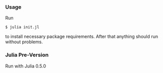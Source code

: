 ### Usage

Run

```
$ julia init.jl
```

to install necessary package requirements. After that anything should run without problems.

### Julia Pre-Version

Run with Julia 0.5.0
